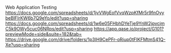 Web Application Testing
https://docs.google.com/spreadsheets/d/1jvVWgEofVvqWzpKfMr5r9fnOyybeBlFlrKW6b7Q9eYo/edit?usp=sharing
https://docs.google.com/spreadsheets/d/1w6e05FHbhDYeTje9YnW2jpvcjmC5k9OWy5cuc06NRps/edit?usp=sharing
https://app.qase.io/project/G101?previewMode=side&suite=182&tab=
https://drive.google.com/drive/folders/1p3IH9CePFr-oRiup0tFIKFMtmS41Q-Xe?usp=sharing
